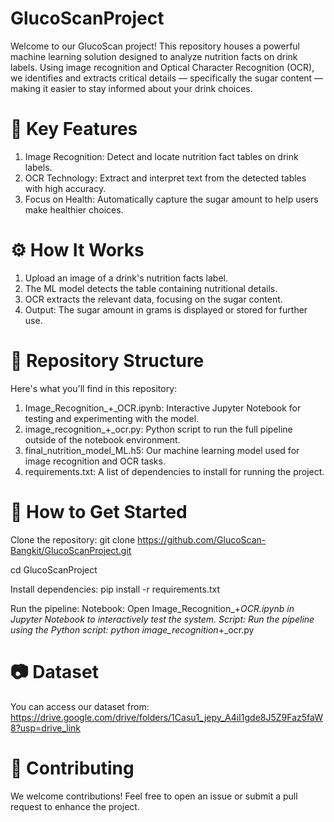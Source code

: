 # GlucoScanProject
Welcome to our GlucoScan project! This repository houses a powerful machine learning solution designed to analyze nutrition facts on drink labels. Using image recognition and Optical Character Recognition (OCR), we identifies and extracts critical details — specifically the sugar content — making it easier to stay informed about your drink choices.

# 🌟 Key Features
1. Image Recognition: Detect and locate nutrition fact tables on drink labels.
2. OCR Technology: Extract and interpret text from the detected tables with high accuracy.
3. Focus on Health: Automatically capture the sugar amount to help users make healthier choices.

# ⚙️ How It Works
1. Upload an image of a drink's nutrition facts label.
2. The ML model detects the table containing nutritional details.
3. OCR extracts the relevant data, focusing on the sugar content.
4. Output: The sugar amount in grams is displayed or stored for further use.

# 📂 Repository Structure

Here's what you'll find in this repository:
1. Image_Recognition_+_OCR.ipynb: Interactive Jupyter Notebook for testing and experimenting with the model.
2. image_recognition_+_ocr.py: Python script to run the full pipeline outside of the notebook environment.
3. final_nutrition_model_ML.h5: Our machine learning model used for image recognition and OCR tasks.
4. requirements.txt: A list of dependencies to install for running the project.

# 🚀 How to Get Started
Clone the repository:
git clone https://github.com/GlucoScan-Bangkit/GlucoScanProject.git

cd GlucoScanProject

Install dependencies:
pip install -r requirements.txt

Run the pipeline:
Notebook: Open Image_Recognition_+_OCR.ipynb in Jupyter Notebook to interactively test the system.
Script: Run the pipeline using the Python script: python image_recognition_+_ocr.py

# 📷 Dataset
You can access our dataset from: https://drive.google.com/drive/folders/1Casu1_jepy_A4iI1gde8J5Z9Faz5faW8?usp=drive_link
# 📢 Contributing
We welcome contributions! Feel free to open an issue or submit a pull request to enhance the project.

